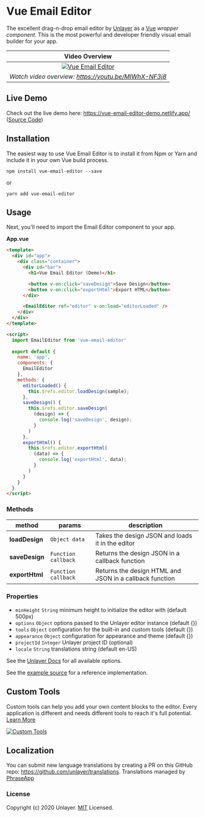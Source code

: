 # Vue Email Editor

The excellent drag-n-drop email editor by [Unlayer](https://unlayer.com) as a [Vue](https://vuejs.org/) *wrapper component*. This is the most powerful and developer friendly visual email builder for your app.

Video Overview |
:---: |
[![Vue Email Editor](https://s3.amazonaws.com/unroll-assets/unrollyoutube.png)](https://www.youtube.com/watch?v=MIWhX-NF3j8) |
*Watch video overview: https://youtu.be/MIWhX-NF3j8* |

## Live Demo

Check out the live demo here: https://vue-email-editor-demo.netlify.app/ ([Source Code](https://github.com/unlayer/vue-email-editor/tree/master/src))

## Installation

The easiest way to use Vue Email Editor is to install it from Npm or Yarn and include it in your own Vue build process.

```
npm install vue-email-editor --save
```

or

```
yarn add vue-email-editor
```

## Usage

Next, you'll need to import the Email Editor component to your app.

**App.vue**

```html
<template>
  <div id="app">
    <div class="container">
      <div id="bar">
        <h1>Vue Email Editor (Demo)</h1>

        <button v-on:click="saveDesign">Save Design</button>
        <button v-on:click="exportHtml">Export HTML</button>
      </div>

      <EmailEditor ref="editor" v-on:load="editorLoaded" />
    </div>
  </div>
</template>

<script>
  import EmailEditor from 'vue-email-editor'
  
  export default {
    name: 'app',
    components: {
      EmailEditor
    },
    methods: {
      editorLoaded() {
        this.$refs.editor.loadDesign(sample);
      },
      saveDesign() {
        this.$refs.editor.saveDesign(
          (design) => {
            console.log('saveDesign', design);
          }
        )
      },
      exportHtml() {
        this.$refs.editor.exportHtml(
          (data) => {
            console.log('exportHtml', data);
          }
        )
      }
    }
  }
</script>
```

### Methods
| method          | params                   | description                                                    |
| --------------- | ------------------------ | -------------------------------------------------------------- |
| **loadDesign**  | `Object data`            | Takes the design JSON and loads it in the editor               |
| **saveDesign**  | `Function callback`      | Returns the design JSON in a callback function                 |
| **exportHtml**  | `Function callback`      | Returns the design HTML and JSON in a callback function        |

### Properties

* `minHeight` `String` minimum height to initialize the editor with (default 500px)
* `options` `Object` options passed to the Unlayer editor instance (default {})
* `tools` `Object` configuration for the built-in and custom tools (default {})
* `appearance` `Object` configuration for appearance and theme (default {})
* `projectId` `Integer` Unlayer project ID (optional)
* `locale` `String` translations string (default en-US)

See the [Unlayer Docs](https://docs.unlayer.com/) for all available options.

See the [example source](https://github.com/unlayer/vue-email-editor/tree/master/src) for a reference implementation.

## Custom Tools

Custom tools can help you add your own content blocks to the editor. Every application is different and needs different tools to reach it's full potential. [Learn More](https://docs.unlayer.com/docs/custom-tools)

[![Custom Tools](https://unroll-assets.s3.amazonaws.com/custom_tools.png)](https://docs.unlayer.com/docs/custom-tools)


## Localization

You can submit new language translations by creating a PR on this GitHub repo: https://github.com/unlayer/translations. Translations managed by [PhraseApp](https://phraseapp.com)

### License

Copyright (c) 2020 Unlayer. [MIT](LICENSE) Licensed.
